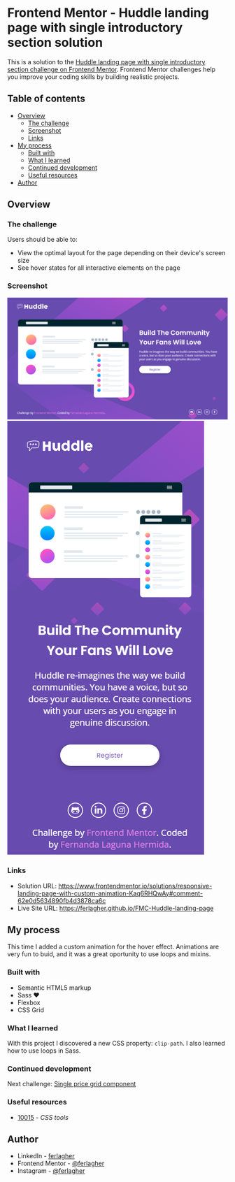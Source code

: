 # Frontend Mentor - Huddle landing page with single introductory section solution

This is a solution to the [Huddle landing page with single introductory section challenge on Frontend Mentor](https://www.frontendmentor.io/challenges/huddle-landing-page-with-a-single-introductory-section-B_2Wvxgi0). Frontend Mentor challenges help you improve your coding skills by building realistic projects. 

## Table of contents

- [Overview](#overview)
  - [The challenge](#the-challenge)
  - [Screenshot](#screenshot)
  - [Links](#links)
- [My process](#my-process)
  - [Built with](#built-with)
  - [What I learned](#what-i-learned)
  - [Continued development](#continued-development)
  - [Useful resources](#useful-resources)
- [Author](#author)

## Overview

### The challenge

Users should be able to:

- View the optimal layout for the page depending on their device's screen size
- See hover states for all interactive elements on the page

### Screenshot

![Screenshot](./design/screenshot-desktop.png)
![Screenshot](./design/screenshot-mobile.png)

### Links

- Solution URL: https://www.frontendmentor.io/solutions/responsive-landing-page-with-custom-animation-Kaq6RHQwAy#comment-62e0d5634890fb4d3878ca6c
- Live Site URL: https://ferlagher.github.io/FMC-Huddle-landing-page

## My process

This time I added a custom animation for the hover effect. Animations are very fun to buid, and it was a great oportunity to use loops and mixins.

### Built with

- Semantic HTML5 markup
- Sass ♥
- Flexbox
- CSS Grid

### What I learned

With this project I discovered a new CSS property: `clip-path`. I also learned how to use loops in Sass.

### Continued development

Next challenge: [Single price grid component](https://www.frontendmentor.io/challenges/single-price-grid-component-5ce41129d0ff452fec5abbbc)

### Useful resources

- [10015](https://10015.io) - *CSS tools*

## Author

- LinkedIn - [ferlagher](https://www.linkedin.com/in/ferlagher/)
- Frontend Mentor - [@ferlagher](https://www.frontendmentor.io/profile/ferlagher)
- Instagram - [@ferlagher](https://www.instagram.com/ferlagher/)

